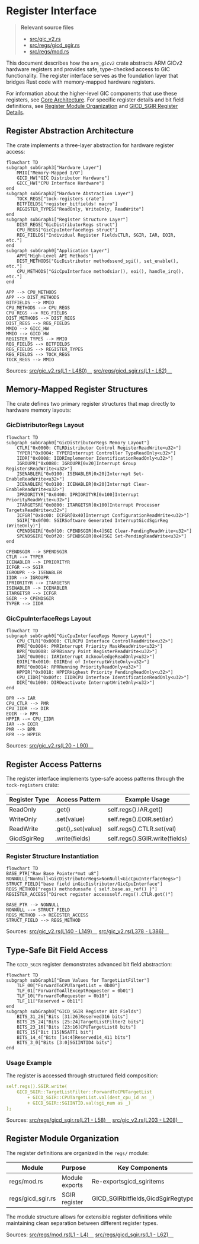# Register Interface

> **Relevant source files**
> * [src/gic_v2.rs](https://github.com/arceos-hypervisor/arm_gicv2/blob/eee14941/src/gic_v2.rs)
> * [src/regs/gicd_sgir.rs](https://github.com/arceos-hypervisor/arm_gicv2/blob/eee14941/src/regs/gicd_sgir.rs)
> * [src/regs/mod.rs](https://github.com/arceos-hypervisor/arm_gicv2/blob/eee14941/src/regs/mod.rs)

This document describes how the `arm_gicv2` crate abstracts ARM GICv2 hardware registers and provides safe, type-checked access to GIC functionality. The register interface serves as the foundation layer that bridges Rust code with memory-mapped hardware registers.

For information about the higher-level GIC components that use these registers, see [Core Architecture](/arceos-hypervisor/arm_gicv2/2-core-architecture). For specific register details and bit field definitions, see [Register Module Organization](/arceos-hypervisor/arm_gicv2/4.1-register-module-organization) and [GICD_SGIR Register Details](/arceos-hypervisor/arm_gicv2/4.2-gicd_sgir-register-details).

## Register Abstraction Architecture

The crate implements a three-layer abstraction for hardware register access:

```mermaid
flowchart TD
subgraph subGraph3["Hardware Layer"]
    MMIO["Memory-Mapped I/O"]
    GICD_HW["GIC Distributor Hardware"]
    GICC_HW["CPU Interface Hardware"]
end
subgraph subGraph2["Hardware Abstraction Layer"]
    TOCK_REGS["tock-registers crate"]
    BITFIELDS["register_bitfields! macro"]
    REGISTER_TYPES["ReadOnly, WriteOnly, ReadWrite"]
end
subgraph subGraph1["Register Structure Layer"]
    DIST_REGS["GicDistributorRegs struct"]
    CPU_REGS["GicCpuInterfaceRegs struct"]
    REG_FIELDS["Individual Register FieldsCTLR, SGIR, IAR, EOIR, etc."]
end
subgraph subGraph0["Application Layer"]
    APP["High-Level API Methods"]
    DIST_METHODS["GicDistributor methodssend_sgi(), set_enable(), etc."]
    CPU_METHODS["GicCpuInterface methodsiar(), eoi(), handle_irq(), etc."]
end

APP --> CPU_METHODS
APP --> DIST_METHODS
BITFIELDS --> MMIO
CPU_METHODS --> CPU_REGS
CPU_REGS --> REG_FIELDS
DIST_METHODS --> DIST_REGS
DIST_REGS --> REG_FIELDS
MMIO --> GICC_HW
MMIO --> GICD_HW
REGISTER_TYPES --> MMIO
REG_FIELDS --> BITFIELDS
REG_FIELDS --> REGISTER_TYPES
REG_FIELDS --> TOCK_REGS
TOCK_REGS --> MMIO
```

Sources: [src/gic_v2.rs(L1 - L480)&emsp;](https://github.com/arceos-hypervisor/arm_gicv2/blob/eee14941/src/gic_v2.rs#L1-L480) [src/regs/gicd_sgir.rs(L1 - L62)&emsp;](https://github.com/arceos-hypervisor/arm_gicv2/blob/eee14941/src/regs/gicd_sgir.rs#L1-L62)

## Memory-Mapped Register Structures

The crate defines two primary register structures that map directly to hardware memory layouts:

### GicDistributorRegs Layout

```mermaid
flowchart TD
subgraph subGraph0["GicDistributorRegs Memory Layout"]
    CTLR["0x0000: CTLRDistributor Control RegisterReadWrite<u32>"]
    TYPER["0x0004: TYPERInterrupt Controller TypeReadOnly<u32>"]
    IIDR["0x0008: IIDRImplementer IdentificationReadOnly<u32>"]
    IGROUPR["0x0080: IGROUPR[0x20]Interrupt Group RegistersReadWrite<u32>"]
    ISENABLER["0x0100: ISENABLER[0x20]Interrupt Set-EnableReadWrite<u32>"]
    ICENABLER["0x0180: ICENABLER[0x20]Interrupt Clear-EnableReadWrite<u32>"]
    IPRIORITYR["0x0400: IPRIORITYR[0x100]Interrupt PriorityReadWrite<u32>"]
    ITARGETSR["0x0800: ITARGETSR[0x100]Interrupt Processor TargetsReadWrite<u32>"]
    ICFGR["0x0c00: ICFGR[0x40]Interrupt ConfigurationReadWrite<u32>"]
    SGIR["0x0f00: SGIRSoftware Generated InterruptGicdSgirReg (WriteOnly)"]
    CPENDSGIR["0x0f10: CPENDSGIR[0x4]SGI Clear-PendingReadWrite<u32>"]
    SPENDSGIR["0x0f20: SPENDSGIR[0x4]SGI Set-PendingReadWrite<u32>"]
end

CPENDSGIR --> SPENDSGIR
CTLR --> TYPER
ICENABLER --> IPRIORITYR
ICFGR --> SGIR
IGROUPR --> ISENABLER
IIDR --> IGROUPR
IPRIORITYR --> ITARGETSR
ISENABLER --> ICENABLER
ITARGETSR --> ICFGR
SGIR --> CPENDSGIR
TYPER --> IIDR
```

### GicCpuInterfaceRegs Layout

```mermaid
flowchart TD
subgraph subGraph0["GicCpuInterfaceRegs Memory Layout"]
    CPU_CTLR["0x0000: CTLRCPU Interface ControlReadWrite<u32>"]
    PMR["0x0004: PMRInterrupt Priority MaskReadWrite<u32>"]
    BPR["0x0008: BPRBinary Point RegisterReadWrite<u32>"]
    IAR["0x000c: IARInterrupt AcknowledgeReadOnly<u32>"]
    EOIR["0x0010: EOIREnd of InterruptWriteOnly<u32>"]
    RPR["0x0014: RPRRunning PriorityReadOnly<u32>"]
    HPPIR["0x0018: HPPIRHighest Priority PendingReadOnly<u32>"]
    CPU_IIDR["0x00fc: IIDRCPU Interface IdentificationReadOnly<u32>"]
    DIR["0x1000: DIRDeactivate InterruptWriteOnly<u32>"]
end

BPR --> IAR
CPU_CTLR --> PMR
CPU_IIDR --> DIR
EOIR --> RPR
HPPIR --> CPU_IIDR
IAR --> EOIR
PMR --> BPR
RPR --> HPPIR
```

Sources: [src/gic_v2.rs(L20 - L90)&emsp;](https://github.com/arceos-hypervisor/arm_gicv2/blob/eee14941/src/gic_v2.rs#L20-L90)

## Register Access Patterns

The register interface implements type-safe access patterns through the `tock-registers` crate:

|Register Type|Access Pattern|Example Usage|
| --- | --- | --- |
|ReadOnly<u32>|.get()|self.regs().IAR.get()|
|WriteOnly<u32>|.set(value)|self.regs().EOIR.set(iar)|
|ReadWrite<u32>|.get(),.set(value)|self.regs().CTLR.set(val)|
|GicdSgirReg|.write(fields)|self.regs().SGIR.write(fields)|

### Register Structure Instantiation

```mermaid
flowchart TD
BASE_PTR["Raw Base Pointer*mut u8"]
NONNULL["NonNull<GicDistributorRegs>NonNull<GicCpuInterfaceRegs>"]
STRUCT_FIELD["base field inGicDistributor/GicCpuInterface"]
REGS_METHOD["regs() methodunsafe { self.base.as_ref() }"]
REGISTER_ACCESS["Direct register accessself.regs().CTLR.get()"]

BASE_PTR --> NONNULL
NONNULL --> STRUCT_FIELD
REGS_METHOD --> REGISTER_ACCESS
STRUCT_FIELD --> REGS_METHOD
```

Sources: [src/gic_v2.rs(L140 - L149)&emsp;](https://github.com/arceos-hypervisor/arm_gicv2/blob/eee14941/src/gic_v2.rs#L140-L149) [src/gic_v2.rs(L378 - L386)&emsp;](https://github.com/arceos-hypervisor/arm_gicv2/blob/eee14941/src/gic_v2.rs#L378-L386)

## Type-Safe Bit Field Access

The `GICD_SGIR` register demonstrates advanced bit field abstraction:

```mermaid
flowchart TD
subgraph subGraph1["Enum Values for TargetListFilter"]
    TLF_00["ForwardToCPUTargetList = 0b00"]
    TLF_01["ForwardToAllExceptRequester = 0b01"]
    TLF_10["ForwardToRequester = 0b10"]
    TLF_11["Reserved = 0b11"]
end
subgraph subGraph0["GICD_SGIR Register Bit Fields"]
    BITS_31_26["Bits [31:26]Reserved316 bits"]
    BITS_25_24["Bits [25:24]TargetListFilter2 bits"]
    BITS_23_16["Bits [23:16]CPUTargetList8 bits"]
    BITS_15["Bit [15]NSATT1 bit"]
    BITS_14_4["Bits [14:4]Reserved14_411 bits"]
    BITS_3_0["Bits [3:0]SGIINTID4 bits"]
end
```

### Usage Example

The register is accessed through structured field composition:

```yaml
self.regs().SGIR.write(
    GICD_SGIR::TargetListFilter::ForwardToCPUTargetList
        + GICD_SGIR::CPUTargetList.val(dest_cpu_id as _)
        + GICD_SGIR::SGIINTID.val(sgi_num as _)
);
```

Sources: [src/regs/gicd_sgir.rs(L21 - L58)&emsp;](https://github.com/arceos-hypervisor/arm_gicv2/blob/eee14941/src/regs/gicd_sgir.rs#L21-L58) [src/gic_v2.rs(L203 - L208)&emsp;](https://github.com/arceos-hypervisor/arm_gicv2/blob/eee14941/src/gic_v2.rs#L203-L208)

## Register Module Organization

The register definitions are organized in the `regs/` module:

|Module|Purpose|Key Components|
| --- | --- | --- |
|regs/mod.rs|Module exports|Re-exportsgicd_sgiritems|
|regs/gicd_sgir.rs|SGIR register|GICD_SGIRbitfields,GicdSgirRegtype|

The module structure allows for extensible register definitions while maintaining clean separation between different register types.

Sources: [src/regs/mod.rs(L1 - L4)&emsp;](https://github.com/arceos-hypervisor/arm_gicv2/blob/eee14941/src/regs/mod.rs#L1-L4) [src/regs/gicd_sgir.rs(L1 - L62)&emsp;](https://github.com/arceos-hypervisor/arm_gicv2/blob/eee14941/src/regs/gicd_sgir.rs#L1-L62)
